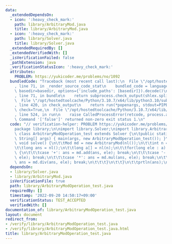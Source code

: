```yaml
---
data:
  _extendedDependsOn:
  - icon: ':heavy_check_mark:'
    path: library/ArbitraryMod.java
    title: library/ArbitraryMod.java
  - icon: ':heavy_check_mark:'
    path: library/Solver.java
    title: library/Solver.java
  _extendedRequiredBy: []
  _extendedVerifiedWith: []
  _isVerificationFailed: false
  _pathExtension: java
  _verificationStatusIcon: ':heavy_check_mark:'
  attributes:
    PROBLEM: https://yukicoder.me/problems/no/1092
  bundledCode: "Traceback (most recent call last):\n  File \"/opt/hostedtoolcache/Python/3.10.7/x64/lib/python3.10/site-packages/onlinejudge_verify/documentation/build.py\"\
    , line 71, in _render_source_code_stat\n    bundled_code = language.bundle(stat.path,\
    \ basedir=basedir, options={'include_paths': [basedir]}).decode()\n  File \"/opt/hostedtoolcache/Python/3.10.7/x64/lib/python3.10/site-packages/onlinejudge_verify/languages/user_defined.py\"\
    , line 71, in bundle\n    return subprocess.check_output(shlex.split(command))\n\
    \  File \"/opt/hostedtoolcache/Python/3.10.7/x64/lib/python3.10/subprocess.py\"\
    , line 420, in check_output\n    return run(*popenargs, stdout=PIPE, timeout=timeout,\
    \ check=True,\n  File \"/opt/hostedtoolcache/Python/3.10.7/x64/lib/python3.10/subprocess.py\"\
    , line 524, in run\n    raise CalledProcessError(retcode, process.args,\nsubprocess.CalledProcessError:\
    \ Command '['false']' returned non-zero exit status 1.\n"
  code: "// verification-helper: PROBLEM https://yukicoder.me/problems/no/1092\n\n\
    package library;\n\nimport library.Solver;\nimport library.ArbitraryMod;\n\npublic\
    \ class ArbitraryModOperation_test extends Solver {\n\tpublic static void main(final\
    \ String[] args) { main(args, new ArbitraryModOperation_test()); }\n\n\tpublic\
    \ void solve() {\n\t\tMod md = new ArbitraryMod(nl());\n\t\tint n = ni() - 1;\n\
    \t\tlong ans = nl();\n\t\tlong a[] = nl(n);\n\t\tfor(long ele : a) {\n\t\t\tswitch(nc())\
    \ {\n\t\t\tcase '+': ans = md.add(ans, ele); break;\n\t\t\tcase '-': ans = md.sub(ans,\
    \ ele); break;\n\t\t\tcase '*': ans = md.mul(ans, ele); break;\n\t\t\tcase '/':\
    \ ans = md.div(ans, ele); break;\n\t\t\t}\n\t\t}\n\t\tprtln(ans);\n\t}\n}"
  dependsOn:
  - library/Solver.java
  - library/ArbitraryMod.java
  isVerificationFile: true
  path: library/ArbitraryModOperation_test.java
  requiredBy: []
  timestamp: '2022-09-20 14:50:17+09:00'
  verificationStatus: TEST_ACCEPTED
  verifiedWith: []
documentation_of: library/ArbitraryModOperation_test.java
layout: document
redirect_from:
- /verify/library/ArbitraryModOperation_test.java
- /verify/library/ArbitraryModOperation_test.java.html
title: library/ArbitraryModOperation_test.java
---
```

